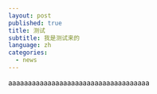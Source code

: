 ```yaml
---
layout: post
published: true
title: 测试
subtitle: 我是测试来的
language: zh
categories:
  - news
---
```

aaaaaaaaaaaaaaaaaaaaaaaaaaaaaaaaaaaa
